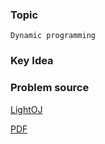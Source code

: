 
### Topic

    Dynamic programming


### Key Idea



### Problem source

[LightOJ](http://lightoj.com/volume_showproblem.php?problem=1119)

[PDF](http://lightoj.com/volume_showproblem.php?problem=1119&language=english&type=pdf)

